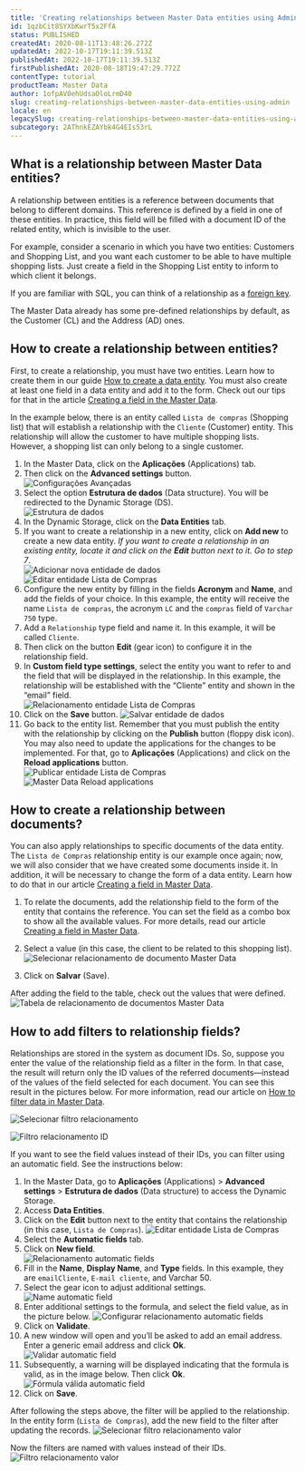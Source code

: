 ```yaml
---
title: 'Creating relationships between Master Data entities using Admin'
id: 1qzbCit8SYXbKwrT5x2FfA
status: PUBLISHED
createdAt: 2020-08-11T13:48:26.272Z
updatedAt: 2022-10-17T19:11:39.513Z
publishedAt: 2022-10-17T19:11:39.513Z
firstPublishedAt: 2020-08-18T19:47:29.772Z
contentType: tutorial
productTeam: Master Data
author: 1ofpAV0ehUdsaOloLrmD40
slug: creating-relationships-between-master-data-entities-using-admin
locale: en
legacySlug: creating-relationships-between-master-data-entities-using-admin
subcategory: 2AThnkEZAYbk4G4EIs53rL
---
```


## What is a relationship between Master Data entities?

A relationship between entities is a reference between documents that belong to different domains. This reference is defined by a field in one of these entities. In practice, this field will be filled with a document ID of the related entity, which is invisible to the user.

For example, consider a scenario in which you have two entities: Customers and Shopping List, and you want each customer to be able to have multiple shopping lists. Just create a field in the Shopping List entity to inform to which client it belongs.

If you are familiar with SQL, you can think of a relationship as a [foreign key](https://www.sqltutorial.org/sql-foreign-key/).

The Master Data already has some pre-defined relationships by default, as the Customer (CL) and the Address (AD) ones.

## How to create a relationship between entities?

First, to create a relationship, you must have two entities. Learn how to create them in our guide [How to create a data entity](https://help.vtex.com/tutorial/creating-data-entity--tutorials_1265). You must also create at least one field in a data entity and add it to the form. Check out our tips for that in the article [Creating a field in the Master Data](https://help.vtex.com/en/tutorial/how-can-i-create-a-field-in-master-data--frequentlyAskedQuestions_1829).

In the example below, there is an entity called `Lista de compras` (Shopping list) that will establish a relationship with the `Cliente` (Customer) entity. This relationship will allow the customer to have multiple shopping lists. However, a shopping list can only belong to a single customer.

1. In the Master Data, click on the **Aplicações** (Applications) tab.
2. Then click on the **Advanced settings** button.  
![Configurações Avançadas](//images.ctfassets.net/alneenqid6w5/6wFQw4Qk1qjan3kff0slhB/f35565fd34625205f1e28006292fc110/Advanced_settings.png)
3. Select the option **Estrutura de dados** (Data structure). You will be redirected to the Dynamic Storage (DS).  
![Estrutura de dados](//images.ctfassets.net/alneenqid6w5/24pLSQHFkz2TnB0VMU6yKk/04a32ffbeeedc0f615b2adb42038e676/Estrutura_de_dados.png)
4. In the Dynamic Storage, click on the **Data Entities** tab.
5. If you want to create a relationship in a new entity, click on **Add new** to create a new data entity. _If you want to create a relationship in an existing entity, locate it and click on the **Edit** button next to it. Go to step 7_.  
![Adicionar nova entidade de dados](//images.ctfassets.net/alneenqid6w5/6RnSgkbz7LF0S8kwMHBReK/7895df7b2ac14d5fea332040a40977d8/Adicionar_nova_entidade_dados.png)  
![Editar entidade Lista de Compras](//images.ctfassets.net/alneenqid6w5/1NMNJbWq3qnVjc0nt4x8ok/4a9f852803c1c3cc391c572bd61ba8a9/Editar_entidade_Lista_de_Compras.png)
6. Configure the new entity by filling in the fields **Acronym** and **Name**, and add the fields of your choice. In this example, the entity will receive the name `Lista de compras`, the acronym `LC` and the `compras` field of `Varchar 750` type.
7. Add a `Relationship` type field and name it. In this example, it will be called `Cliente`.
8. Then click on the button **Edit** (gear icon) to configure it in the relationship field. 
9. In **Custom field type settings**, select the entity you want to refer to and the field that will be displayed in the relationship. In this example, the relationship will be established with the “Cliente” entity and shown in the “email” field.  
![Relacionamento entidade Lista de Compras](//images.ctfassets.net/alneenqid6w5/3YjtdLHluQz9ve11TkmylY/41cb881fc6bfe93744e4a68cca8ea43a/Lista_Compras_Relacionamento.png)
10. Click on the **Save** button.
![Salvar entidade de dados](//images.ctfassets.net/alneenqid6w5/3HaACxzYeRsUE5i8jLRGf/c96ed109ce54f70138489cf25cb87cd8/Salvar_entidade_de_dados.png)
11. Go back to the entity list. Remember that you must publish the entity with the relationship by clicking on the **Publish** button (floppy disk icon). You may also need to update the applications for the changes to be implemented. For that, go to **Aplicações** (Applications) and click on the **Reload applications** button.  
![Publicar entidade Lista de Compras](//images.ctfassets.net/alneenqid6w5/4R9mLqBcx8Vq2JaurbmLkG/6ace79062a37f8a0ecd24f95a6ec2c2d/Publicar_entidade_Lista_de_Compras.png)  
![Master Data Reload applications](//images.ctfassets.net/alneenqid6w5/6gud9kq3gpHbU9a23xzzSZ/e3e9f10a22b7567b1698342374f10bb6/Master_Data_Reload_applications.png)

## How to create a relationship between documents?

You can also apply relationships to specific documents of the data entity. The `Lista de Compras` relationship entity is our example once again; now, we will also consider that we have created some documents inside it. In addition, it will be necessary to change the form of a data entity. Learn how to do that in our article [Creating a field in Master Data](https://help.vtex.com/en/tutorial/how-can-i-create-a-field-in-master-data--frequentlyAskedQuestions_1829).

1. To relate the documents, add the relationship field to the form of the entity that contains the reference. You can set the field as a combo box to show all the available values. For more details, read our article [Creating a field in Master Data](https://help.vtex.com/en/tutorial/how-can-i-create-a-field-in-master-data--frequentlyAskedQuestions_1829#crm).

2. Select a value (in this case, the client to be related to this shopping list).
![Selecionar relacionamento de documento Master Data](//images.ctfassets.net/alneenqid6w5/6Ss4S4Be4qRqNKLWBz51KF/a913e0402c87456ab9ca07e7431d4eac/Selecionar_relacionamento_de_documento_Master_Data.png)
3. Click on **Salvar** (Save).

After adding the field to the table, check out the values that were defined. 
![Tabela de relacionamento de documentos Master Data](//images.ctfassets.net/alneenqid6w5/43607tgaCHpBOeKQ3w9VUd/5658949f4c0a72a5ed7bdd9af7819896/Tabela_de_relacionamento_de_documentos_Master_Data.png)

## How to add filters to relationship fields?

Relationships are stored in the system as document IDs. So, suppose you enter the value of the relationship field as a filter in the form. In that case, the result will return only the ID values of the referred documents—instead of the values of the field selected for each document. You can see this result in the pictures below. For more information, read our article on [How to filter data in Master Data](https://help.vtex.com/en/tutorial/filtering-data-on-master-data--tutorials_778).

![Selecionar filtro relacionamento](//images.ctfassets.net/alneenqid6w5/Kh7PNTktepTfJn4s5AQlI/cc64d40a1bcfcd5b508dae36b7ee80cd/Selecionar_filtro_relacionamento.png)

![Filtro relacionamento ID](//images.ctfassets.net/alneenqid6w5/4O1qpGWOrnnM3Zzmyqzymu/a9e179027658143481e6a6f3444e24cd/Filtro_relacionamento_ID.png)

If you want to see the field values instead of their IDs, you can filter using an automatic field. See the instructions below:

1. In the Master Data, go to **Aplicações** (Applications) > **Advanced settings** > **Estrutura de dados** (Data structure) to access the Dynamic Storage.
2. Access **Data Entities**.
3. Click on the **Edit** button next to the entity that contains the relationship (in this case, `Lista de Compras`). 
![Editar entidade Lista de Compras](//images.ctfassets.net/alneenqid6w5/1NMNJbWq3qnVjc0nt4x8ok/01edd05338b039279672d9cfc4a49164/Editar_entidade_Lista_de_Compras.png)
4. Select the **Automatic fields** tab.
5. Click on **New field**.    
![Relacionamento automatic fields](//images.ctfassets.net/alneenqid6w5/5StRAtwfrzUWnSzOLrHJqM/603a35102ef272d3c5b633eaa3e757e7/Relacionamento_automatic_fields.png)
6.  Fill in the **Name**, **Display Name**, and **Type** fields. In this example, they are `emailCliente`, `E-mail cliente`, and Varchar 50.
7. Select the gear icon to adjust additional settings.   
![Name automatic field](//images.ctfassets.net/alneenqid6w5/4lAatUDVlXMOpNLKX1kx0J/9aed2f322c02ab0c3991f1d28c199676/Nome_automatic_field.png)
8. Enter additional settings to the formula, and select the field value, as in the picture below. 
![Configurar relacionamento automatic fields](//images.ctfassets.net/alneenqid6w5/1cmXmQDZaepVddzoExEl1r/8605aa25dbc22ba6d28674472fc80232/Configurar_relacionamento_automatic_fields.png)
9. Click on **Validate**.
10. A new window will open and you’ll be asked to add an email address. Enter a generic email address and click **Ok**.   
![Validar automatic field](//images.ctfassets.net/alneenqid6w5/5nLfBVHL6YfedIALJsf6QX/127bfc77d276c61ccd0346bcb8d6e6e2/Validar_automatic_field.png)
11. Subsequently, a warning will be displayed indicating that the formula is valid, as in the image below. Then click **Ok**. 
![Fórmula válida automatic field](//images.ctfassets.net/alneenqid6w5/79A6B2D9TMjkpkj6gkez9Y/ee9e905339c9cbb8343a8809fb38a9e6/F__rmula_v__lida_automatic_field.png)
12. Click on **Save**.

After following the steps above, the filter will be applied to the relationship. In the entity form (`Lista de Compras`), add the new field to the filter after updating the records.
![Selecionar filtro relacionamento valor](//images.ctfassets.net/alneenqid6w5/6KQwyXBZ0VaK2srXFiupmv/731c3fa19a7a8c3d9cf91a3733d86c7c/Selecionar_filtro_relacionamento_valor.png)

Now the filters are named with values instead of their IDs.
![Filtro relacionamento valor](//images.ctfassets.net/alneenqid6w5/2mcBmzqxJLm7L3GrZuFeVa/5c63307856159af60995094fa6e99f42/Filtro_relacionamento_valor.png)

